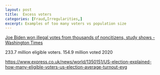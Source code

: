 ```yaml
---
layout: post
title:  Excess voters
categories: [Fraud,Irregularities,]
excerpt: Examples of too many voters vs population size
---
```


[Joe Biden won illegal votes from thousands of noncitizens, study shows - Washington Times](https://archive.vn/qAvRW)


233.7 million eligible voters. 154.9 million voted 2020


https://www.express.co.uk/news/world/1350151/US-election-explained-how-many-eligible-voters-us-election-average-turnout-evg